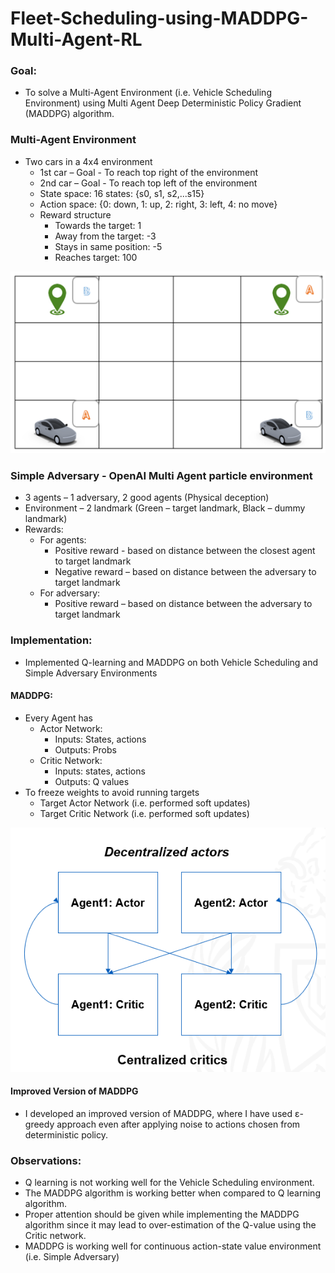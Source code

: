 # Fleet-Scheduling-using-MADDPG-Multi-Agent-RL

<h3>Goal:</h3>

* To solve a Multi-Agent Environment (i.e. Vehicle Scheduling Environment) using Multi Agent Deep Deterministic Policy Gradient (MADDPG) algorithm.

<h3>Multi-Agent Environment</h3>

* Two cars in a 4x4 environment
  * 1st car – Goal - To reach top right of the environment
  * 2nd car – Goal - To reach top left of the environment
  * State space: 16 states: {s0, s1, s2,...s15}
  * Action space: {0: down, 1: up, 2: right, 3: left, 4: no move}
  * Reward structure
    - Towards the target: 1
    - Away from the target: -3
    - Stays in same position: -5
    - Reaches target: 100
 <img src = 'https://github.com/nkrgit/Fleet-Scheduling-using-MADDPG-Multi-Agent-RL/blob/main/Fleet_Env.png'>
    
<h3>Simple Adversary - OpenAI Multi Agent particle environment</h3>

* 3 agents – 1 adversary, 2 good agents (Physical deception)
* Environment – 2 landmark (Green – target landmark, Black – dummy landmark)
* Rewards:
  * For agents:
    * Positive reward - based on distance between the closest agent to target landmark
    * Negative reward – based on distance between the adversary to target landmark
  * For adversary:
    * Positive reward – based on distance between the adversary to target landmark
    
<h3>Implementation:</h3>

* Implemented Q-learning and MADDPG on both Vehicle Scheduling and Simple Adversary Environments

<h4>MADDPG:</h4>

* Every Agent has 
    * Actor Network:
      * Inputs: States, actions
      * Outputs: Probs
    * Critic Network:
      * Inputs: states, actions
      * Outputs: Q values
* To freeze weights to avoid running targets
  * Target Actor Network (i.e. performed soft updates)
  * Target Critic Network (i.e. performed soft updates)
  
<img src='https://github.com/nkrgit/Fleet-Scheduling-using-MADDPG-Multi-Agent-RL/blob/main/MADDPG_Arc.png'>

<h4>Improved Version of MADDPG</h4>

* I developed an improved version of MADDPG, where I have used ε-greedy approach even after applying noise to actions chosen from deterministic policy.

<h3>Observations:</h3>

* Q learning is not working well for the Vehicle Scheduling environment.
* The MADDPG algorithm is working better when compared to Q learning algorithm.
* Proper attention should be given while implementing the MADDPG algorithm since it may lead to over-estimation of the Q-value using the Critic network.
* MADDPG is working well for continuous action-state value environment (i.e. Simple Adversary)

